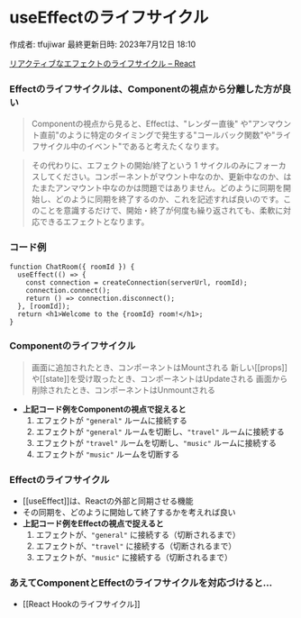 # useEffectのライフサイクル

作成者: tfujiwar
最終更新日時: 2023年7月12日 18:10

[リアクティブなエフェクトのライフサイクル – React](https://ja.react.dev/learn/lifecycle-of-reactive-effects)

### Effectのライフサイクルは、Componentの視点から分離した方が良い

> Componentの視点から見ると、Effectは、"レンダー直後" や"アンマウント直前"のように特定のタイミングで発生する"コールバック関数"や"ライフサイクル中のイベント"であると考えたくなります。
> 

> その代わりに、エフェクトの開始/終了という 1 サイクルのみにフォーカスしてください。コンポーネントがマウント中なのか、更新中なのか、はたまたアンマウント中なのかは問題ではありません。どのように同期を開始し、どのように同期を終了するのか、これを記述すれば良いのです。このことを意識するだけで、開始・終了が何度も繰り返されても、柔軟に対応できるエフェクトとなります。
> 

### コード例

```
function ChatRoom({ roomId }) {
  useEffect(() => {
    const connection = createConnection(serverUrl, roomId);
    connection.connect();
    return () => connection.disconnect();
  }, [roomId]);
  return <h1>Welcome to the {roomId} room!</h1>;
}
```

### Componentのライフサイクル

> 画面に追加されたとき、コンポーネントはMountされる
新しい[[props]]や[[state]]を受け取ったとき、コンポーネントはUpdateされる
画面から削除されたとき、コンポーネントはUnmountされる
> 
- **上記コード例をComponentの視点で捉えると**
    1. エフェクトが `"general"` ルームに接続する
    2. エフェクトが `"general"` ルームを切断し、`"travel"` ルームに接続する
    3. エフェクトが `"travel"` ルームを切断し、`"music"` ルームに接続する
    4. エフェクトが `"music"` ルームを切断する

### Effectのライフサイクル

- [[useEffect]]は、Reactの外部と同期させる機能
- その同期を、どのように開始して終了するかを考えれば良い
- **上記コード例をEffectの視点で捉えると**
    1. エフェクトが、`"general"` に接続する（切断されるまで）
    2. エフェクトが、`"travel"` に接続する（切断されるまで）
    3. エフェクトが、`"music"` に接続する（切断されるまで）

### あえてComponentとEffectのライフサイクルを対応づけると...

- [[React Hookのライフサイクル]]